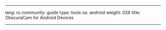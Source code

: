 

---

lang: ru
community: guide
type: tools
os: android
weight: 026
title: ObscuraCam for Android Devices

---

<stub>

